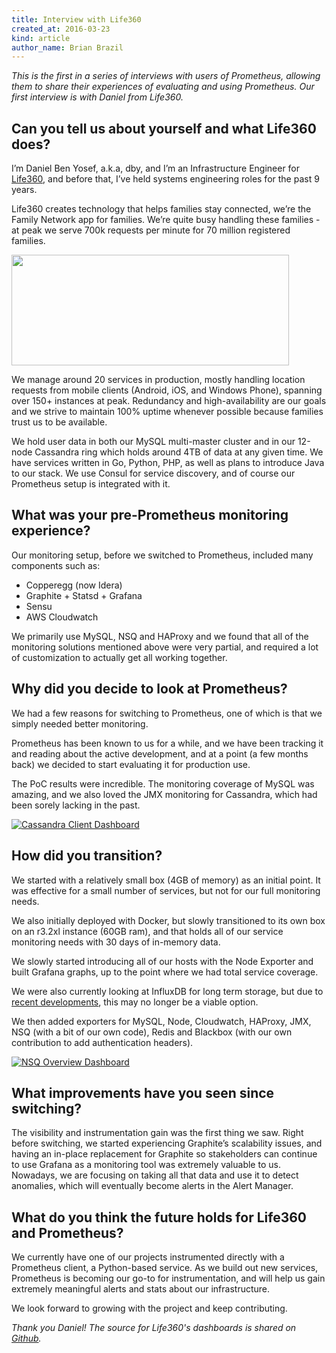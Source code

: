 ```yaml
---
title: Interview with Life360
created_at: 2016-03-23
kind: article
author_name: Brian Brazil
---
```


*This is the first in a series of interviews with users of Prometheus, allowing
them to share their experiences of evaluating and using Prometheus. Our first
interview is with Daniel from Life360.*

## Can you tell us about yourself and what Life360 does?

I’m Daniel Ben Yosef, a.k.a, dby, and I’m an Infrastructure Engineer for
[Life360](https://www.life360.com/), and before that, I’ve held systems
engineering roles for the past 9 years.

Life360 creates technology that helps families stay connected, we’re the Family
Network app for families. We’re quite busy handling these families - at peak
we serve 700k requests per minute for 70 million registered families.

[<img src="/assets/blog/2016-03-23/life360_horizontal_logo_gradient_rgb.png" style="width: 444px; height:177px"/>](https://www.life360.com/)

We manage around 20 services in production, mostly handling location requests
from mobile clients (Android, iOS, and Windows Phone), spanning over 150+
instances at peak. Redundancy and high-availability are our goals and we strive
to maintain 100% uptime whenever possible because families trust us to be
available.

We hold user data in both our MySQL multi-master cluster and in our 12-node
Cassandra ring which holds around 4TB of data at any given time. We have
services written in Go, Python, PHP, as well as plans to introduce Java to our
stack. We use Consul for service discovery, and of course our Prometheus setup
is integrated with it.

<!-- more -->

## What was your pre-Prometheus monitoring experience?

Our monitoring setup, before we switched to Prometheus, included many
components such as:

  * Copperegg (now Idera)
  * Graphite + Statsd + Grafana
  * Sensu
  * AWS Cloudwatch

We primarily use MySQL, NSQ and HAProxy and we found that all of the monitoring
solutions mentioned above were very partial, and required a lot of
customization to actually get all working together.

## Why did you decide to look at Prometheus?

We had a few reasons for switching to Prometheus, one of which is that we
simply needed better monitoring.

Prometheus has been known to us for a while, and we have been tracking it and
reading about the active development, and at a point (a few months back) we
decided to start evaluating it for production use.

The PoC results were incredible. The monitoring coverage of MySQL was amazing,
and we also loved the JMX monitoring for Cassandra, which had been sorely
lacking in the past.

[![Cassandra Client Dashboard](/assets/blog/2016-03-23/cx_client.png)](/assets/blog/2016-03-23/cx_client.png)

## How did you transition?

We started with a relatively small box (4GB of memory) as an initial point. It
was effective for a small number of services, but not for our full monitoring
needs.

We also initially deployed with Docker, but slowly transitioned to its own box
on an r3.2xl instance (60GB ram), and that holds all of our service monitoring
needs with 30 days of in-memory data.

We slowly started introducing all of our hosts with the Node Exporter and built
Grafana graphs, up to the point where we had total service coverage.

We were also currently looking at InfluxDB for long term storage, but due to
[recent developments](https://influxdata.com/blog/update-on-influxdb-clustering-high-availability-and-monetization/),
this may no longer be a viable option.

We then added exporters for MySQL, Node, Cloudwatch, HAProxy, JMX, NSQ (with a
bit of our own code), Redis and Blackbox (with our own contribution to add
authentication headers).

[![NSQ Overview Dashboard](/assets/blog/2016-03-23/nsq_overview.png)](/assets/blog/2016-03-23/nsq_overview.png)


## What improvements have you seen since switching?

The visibility and instrumentation gain was the first thing we saw. Right
before switching, we started experiencing Graphite’s scalability issues, and
having an in-place replacement for Graphite so stakeholders can continue to use
Grafana as a monitoring tool was extremely valuable to us. Nowadays, we are
focusing on taking all that data and use it to detect anomalies, which will
eventually become alerts in the Alert Manager.


## What do you think the future holds for Life360 and Prometheus?

We currently have one of our projects instrumented directly with a Prometheus
client, a Python-based service. As we build out new services, Prometheus is
becoming our go-to for instrumentation, and will help us gain extremely
meaningful alerts and stats about our infrastructure.

We look forward to growing with the project and keep contributing.

*Thank you Daniel! The source for Life360's dashboards is shared on [Github](https://github.com/life360/prometheus-grafana-dashboards).*
